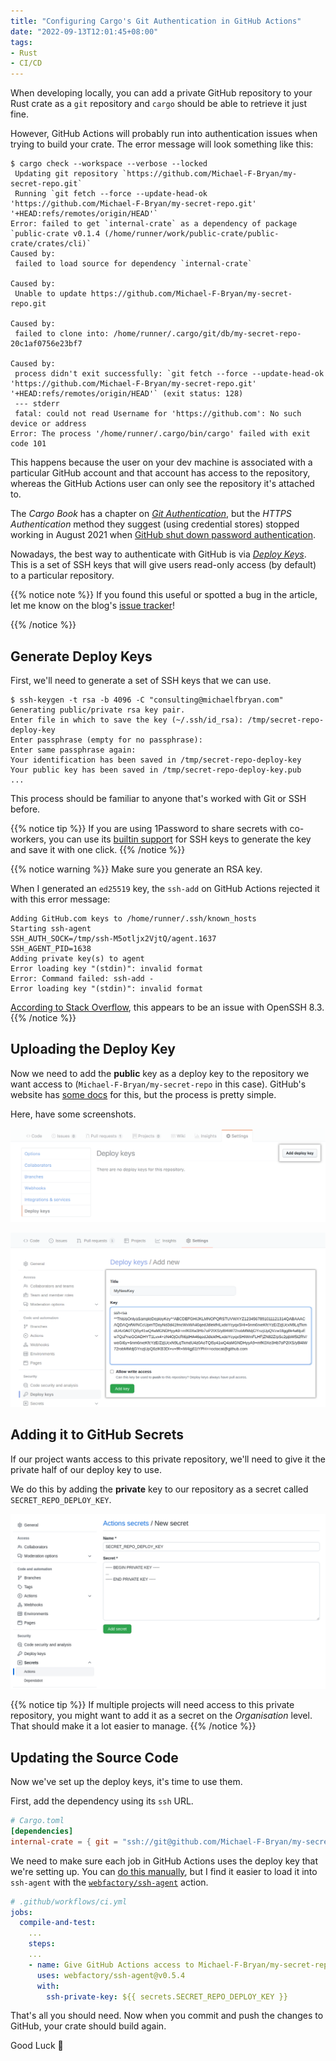 ```yaml
---
title: "Configuring Cargo's Git Authentication in GitHub Actions"
date: "2022-09-13T12:01:45+08:00"
tags:
- Rust
- CI/CD
---
```


When developing locally, you can add a private GitHub repository to your Rust
crate as a `git` repository and `cargo` should be able to retrieve it just fine.

However, GitHub Actions will probably run into authentication issues when trying
to build your crate. The error message will look something like this:

```shell
$ cargo check --workspace --verbose --locked
 Updating git repository `https://github.com/Michael-F-Bryan/my-secret-repo.git`
 Running `git fetch --force --update-head-ok 'https://github.com/Michael-F-Bryan/my-secret-repo.git' '+HEAD:refs/remotes/origin/HEAD'`
Error: failed to get `internal-crate` as a dependency of package `public-crate v0.1.4 (/home/runner/work/public-crate/public-crate/crates/cli)`
Caused by:
 failed to load source for dependency `internal-crate`

Caused by:
 Unable to update https://github.com/Michael-F-Bryan/my-secret-repo.git

Caused by:
 failed to clone into: /home/runner/.cargo/git/db/my-secret-repo-20c1af0756e23bf7

Caused by:
 process didn't exit successfully: `git fetch --force --update-head-ok 'https://github.com/Michael-F-Bryan/my-secret-repo.git' '+HEAD:refs/remotes/origin/HEAD'` (exit status: 128)
 --- stderr
 fatal: could not read Username for 'https://github.com': No such device or address
Error: The process '/home/runner/.cargo/bin/cargo' failed with exit code 101
```

This happens because the user on your dev machine is associated with a
particular GitHub account and that account has access to the repository, whereas
the GitHub Actions user can only see the repository it's attached to.

The *Cargo Book* has a chapter on [*Git Authentication*][git-auth], but the
*HTTPS Authentication* method they suggest (using credential stores) stopped
working in August 2021 when [GitHub shut down password authentication][password-auth-announcement].

Nowadays, the best way to authenticate with GitHub is via
[*Deploy Keys*][deploy-keys]. This is a set of SSH keys that will give users
read-only access (by default) to a particular repository.

{{% notice note %}}
If you found this useful or spotted a bug in the article, let me know on the
blog's [issue tracker][issue]!

[issue]: https://github.com/Michael-F-Bryan/adventures.michaelfbryan.com/issues
{{% /notice %}}

## Generate Deploy Keys

First, we'll need to generate a set of SSH keys that we can use.

```console
$ ssh-keygen -t rsa -b 4096 -C "consulting@michaelfbryan.com"
Generating public/private rsa key pair.
Enter file in which to save the key (~/.ssh/id_rsa): /tmp/secret-repo-deploy-key
Enter passphrase (empty for no passphrase):
Enter same passphrase again:
Your identification has been saved in /tmp/secret-repo-deploy-key
Your public key has been saved in /tmp/secret-repo-deploy-key.pub
...
```

This process should be familiar to anyone that's worked with Git or SSH before.

{{% notice tip %}}
If you are using 1Password to share secrets with co-workers, you can use its
[builtin support](https://developer.1password.com/docs/ssh/manage-keys/#generate-an-ssh-key)
for SSH keys to generate the key and save it with one click.
{{% /notice %}}

{{% notice warning %}}
Make sure you generate an RSA key.

When I generated an `ed25519` key, the `ssh-add` on GitHub Actions rejected it
with this error message:

```
Adding GitHub.com keys to /home/runner/.ssh/known_hosts
Starting ssh-agent
SSH_AUTH_SOCK=/tmp/ssh-M5otljx2VjtQ/agent.1637
SSH_AGENT_PID=1638
Adding private key(s) to agent
Error loading key "(stdin)": invalid format
Error: Command failed: ssh-add -
Error loading key "(stdin)": invalid format
```

[According to Stack Overflow](https://serverfault.com/a/1027037), this appears
to be an issue with OpenSSH 8.3.
{{% /notice %}}

## Uploading the Deploy Key

Now we need to add the **public** key as a deploy key to the repository we want
access to (`Michael-F-Bryan/my-secret-repo` in this case). GitHub's website has
[some docs][deploy-keys] for this, but the process is pretty simple.

Here, have some screenshots.

![Finding the "Add Deploy Key" button](add-deploy-keys-button.png)

![Adding the Deploy Key](adding-deploy-key.png)

## Adding it to GitHub Secrets

If our project wants access to this private repository, we'll need to give it
the private half of our deploy key to use.

We do this by adding the **private** key to our repository as a secret called
`SECRET_REPO_DEPLOY_KEY`.

![](new-secret.png)

{{% notice tip %}}
If multiple projects will need access to this private repository, you might
want to add it as a secret on the *Organisation* level. That should make it a
lot easier to manage.
{{% /notice %}}

## Updating the Source Code

Now we've set up the deploy keys, it's time to use them.

First, add the dependency using its `ssh` URL.

```toml
# Cargo.toml
[dependencies]
internal-crate = { git = "ssh://git@github.com/Michael-F-Bryan/my-secret-repo.git", ... }
```

We need to make sure each job in GitHub Actions uses the deploy key that we're
setting up. You can [do this manually][ssh-agent], but I find it easier to load
it into `ssh-agent` with the
[`webfactory/ssh-agent`](https://github.com/marketplace/actions/webfactory-ssh-agent)
action.

```yml
# .github/workflows/ci.yml
jobs:
  compile-and-test:
    ...
    steps:
    ...
    - name: Give GitHub Actions access to Michael-F-Bryan/my-secret-repo
      uses: webfactory/ssh-agent@v0.5.4
      with:
        ssh-private-key: ${{ secrets.SECRET_REPO_DEPLOY_KEY }}
```

That's all you should need. Now when you commit and push the changes to GitHub,
your crate should build again.

Good Luck 🙂

[git-auth]: https://doc.rust-lang.org/cargo/appendix/git-authentication.html
[password-auth-announcement]: https://github.blog/changelog/2021-08-12-git-password-authentication-is-shutting-down/
[deploy-keys]: https://docs.github.com/en/developers/overview/managing-deploy-keys#deploy-keys
[ssh-agent]: https://www.webfactory.de/blog/use-ssh-key-for-private-repositories-in-github-actions
